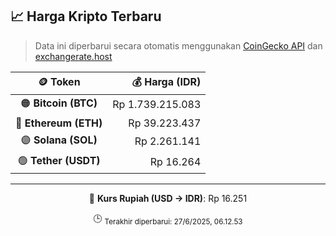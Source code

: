 

<!-- HARGA_KRIPTO -->
## 📈 Harga Kripto Terbaru

> Data ini diperbarui secara otomatis menggunakan [CoinGecko API](https://www.coingecko.com/) dan [exchangerate.host](https://exchangerate.host/)

<div align="center">

| 🪙 Token | 💰 Harga (IDR) |
|:------:|---------------:|
| 🟠 **Bitcoin (BTC)**   | Rp 1.739.215.083 |
| 🔵 **Ethereum (ETH)**  | Rp 39.223.437 |
| 🟣 **Solana (SOL)**    | Rp 2.261.141 |
| 🟢 **Tether (USDT)**   | Rp 16.264 |

---

💱 **Kurs Rupiah (USD → IDR)**: Rp 16.251

🕒 <sub>Terakhir diperbarui: 27/6/2025, 06.12.53</sub>

</div>
<!-- /HARGA_KRIPTO -->